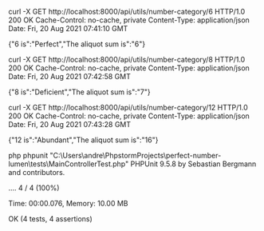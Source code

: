 
curl -X GET http://localhost:8000/api/utils/number-category/6
HTTP/1.0 200 OK
Cache-Control: no-cache, private
Content-Type:  application/json
Date:          Fri, 20 Aug 2021 07:41:10 GMT

{"6 is":"Perfect","The aliquot sum is":"6"}

curl -X GET http://localhost:8000/api/utils/number-category/8
HTTP/1.0 200 OK
Cache-Control: no-cache, private
Content-Type:  application/json
Date:          Fri, 20 Aug 2021 07:42:58 GMT

{"8 is":"Deficient","The aliquot sum is":"7"}

curl -X GET http://localhost:8000/api/utils/number-category/12
HTTP/1.0 200 OK
Cache-Control: no-cache, private
Content-Type:  application/json
Date:          Fri, 20 Aug 2021 07:43:28 GMT

{"12 is":"Abundant","The aliquot sum is":"16"}


php phpunit "C:\Users\andre\PhpstormProjects\perfect-number-lumen\tests\MainControllerTest.php"
PHPUnit 9.5.8 by Sebastian Bergmann and contributors.

....                                                                4 / 4 (100%)

Time: 00:00.076, Memory: 10.00 MB

OK (4 tests, 4 assertions)
